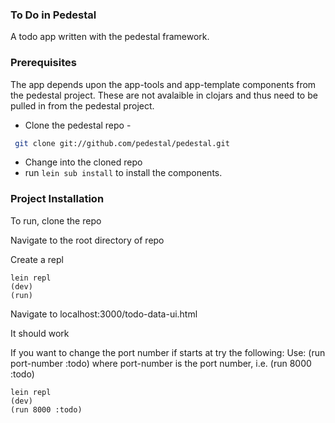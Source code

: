### To Do in Pedestal
A todo app written with the pedestal framework.

### Prerequisites

The app depends upon the app-tools and app-template components from the pedestal project. These are not avalaible in clojars and thus need to be pulled in from the pedestal project.

- Clone the pedestal repo -

``` bash
 git clone git://github.com/pedestal/pedestal.git

```
- Change into the cloned repo
- run ``` lein sub install ``` to install the components.

### Project Installation

To run, clone the repo

Navigate to the root directory of repo

Create a repl

```
lein repl
(dev)
(run)
```

Navigate to localhost:3000/todo-data-ui.html

It should work

If you want to change the port number if starts at try the following:
Use: (run port-number :todo) where port-number is the port number, i.e. (run 8000 :todo)

```
lein repl
(dev)
(run 8000 :todo)
```
